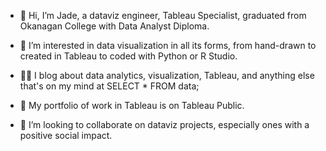 
* 👋 Hi, I’m Jade, a dataviz engineer, Tableau Specialist, graduated from Okanagan College with Data Analyst Diploma.

* 👀 I’m interested in data visualization in all its forms, from hand-drawn to created in Tableau to coded with Python or R Studio.

* ✍🏼 I blog about data analytics, visualization, Tableau, and anything else that's on my mind at SELECT * FROM data;

* 🎨 My portfolio of work in Tableau is on Tableau Public.

* 💞️ I’m looking to collaborate on dataviz projects, especially ones with a positive social impact.
